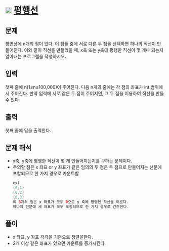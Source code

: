 # <img src="https://d2gd6pc034wcta.cloudfront.net/tier/6.svg" class="solvedac-tier" width=20> [평행선](https://www.acmicpc.net/problem/2358)

## 문제
평면상에 n개의 점이 있다. 이 점들 중에 서로 다른 두 점을 선택하면 하나의 직선이 만들어진다. 이와 같이 직선을 만들었을 때, x축 또는 y축에 평행한 직선이 몇 개나 되는지 알아내는 프로그램을 작성하시오.

## 입력
첫째 줄에 n(1≤n≤100,000)이 주어진다. 다음 n개의 줄에는 각 점의 좌표가 int 범위에서 주어진다. 만약 입력에 서로 같은 두 점이 주어지면, 그 두 점을 이용하여 직선을 만들 수 있다.

## 출력
첫째 줄에 답을 출력한다.

## 문제 해석
- x축, y축에 평행한 직선이 몇 개 만들어지는지를 구하는 문제이다.
- 주의할 점은 x 좌표 or y 좌표가 같은 임의의 두 점은 두 점으로 만들어지는 선분에 포함되므로 한 가지 경우로 카운트함
  ```java
  ex)
  (0,1)
  (0,2)
  (0,3)
  이 3개의 점은 x 좌표가 모두 0으로 y 축에 평행인 직선을 이룬다.
  하나의 선분에 세 좌표가 모두 포함되므로 한 가지 경우로 간주한다.
  ```
  
 ## 풀이
  - x 좌표, y 좌표 각각을 기준으로 정렬을한다.
  - 2개 이상 같은 좌표가 있으면 카운트를 증가시킨다.
